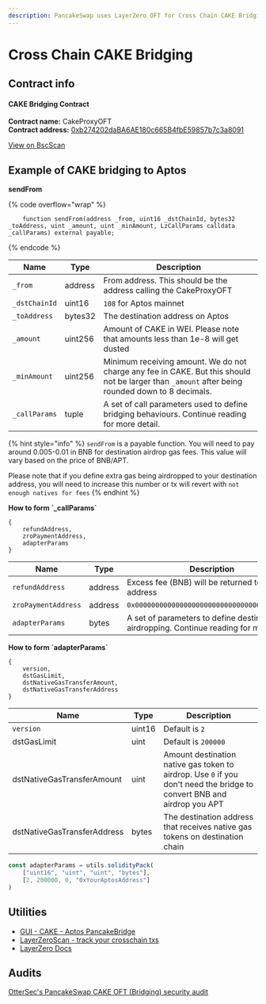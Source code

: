 ```yaml
---
description: PancakeSwap uses LayerZero OFT for Cross Chain CAKE Bridging
---
```


# Cross Chain CAKE Bridging

## Contract info

#### **CAKE Bridging Contract**

**Contract name:** CakeProxyOFT\
**Contract address:** [0xb274202daBA6AE180c665B4fbE59857b7c3a8091](https://bscscan.com/address/0xb274202daBA6AE180c665B4fbE59857b7c3a8091#code)

[View on BscScan](https://bscscan.com/address/0xb274202daBA6AE180c665B4fbE59857b7c3a8091#code)

## Example of CAKE bridging to Aptos

**sendFrom**

{% code overflow="wrap" %}
```
    function sendFrom(address _from, uint16 _dstChainId, bytes32 _toAddress, uint _amount, uint _minAmount, LzCallParams calldata _callParams) external payable;
```
{% endcode %}

| Name          | Type    | Description                                                                                                                                      |
| ------------- | ------- | ------------------------------------------------------------------------------------------------------------------------------------------------ |
| `_from`       | address | From address. This should be the address calling the CakeProxyOFT                                                                                |
| `_dstChainId` | uint16  | `108` for Aptos mainnet                                                                                                                          |
| `_toAddress`  | bytes32 | The destination address on Aptos                                                                                                                 |
| `_amount`     | uint256 | Amount of CAKE in WEI. Please note that amounts less than 1e-8 will get dusted                                                                   |
| `_minAmount`  | uint256 | Minimum receiving amount. We do not charge any fee in CAKE. But this should not be larger than `_amount` after being rounded down to 8 decimals. |
| `_callParams` | tuple   | A set of call parameters used to define bridging behaviours. Continue reading for more detail.                                                   |

{% hint style="info" %}
`sendFrom` is a payable function. You will need to pay around 0.005-0.01 in BNB for destination airdrop gas fees. This value will vary based on the price of BNB/APT.&#x20;

Please note that if you define extra gas being airdropped to your destination address, you will need to increase this number or tx will revert with `not enough natives for fees`
{% endhint %}

**How to form \`\_callParams\`**

```
{
    refundAddress,
    zroPaymentAddress,
    adapterParams
}
```

| Name                | Type    | Description                                                                                  |
| ------------------- | ------- | -------------------------------------------------------------------------------------------- |
| `refundAddress`     | address | Excess fee (BNB) will be returned to this address                                            |
| `zroPaymentAddress` | address | `0x0000000000000000000000000000000000000000`                                                 |
| `adapterParams`     | bytes   | A set of parameters to define destination gas airdropping. Continue reading for more detail. |

**How to form \`adapterParams\`**

```
{
    version,
    dstGasLimit,
    dstNativeGasTransferAmount,
    dstNativeGasTransferAddress
}
```

| Name                        | Type   | Description                                                                                                             |
| --------------------------- | ------ | ----------------------------------------------------------------------------------------------------------------------- |
| `version`                   | uint16 | Default is `2`                                                                                                          |
| dstGasLimit                 | uint   | Default is `200000`                                                                                                     |
| dstNativeGasTransferAmount  | uint   | Amount destination native gas token to airdrop. Use `0` if you don't need the bridge to convert BNB and airdrop you APT |
| dstNativeGasTransferAddress | bytes  | The destination address that receives native gas tokens on destination chain                                            |

```javascript
const adapterParams = utils.solidityPack(
    ["uint16", "uint", "uint", "bytes"],
    [2, 200000, 0, "0xYourAptosAddress"]
)
```

## Utilities

* [GUI - CAKE - Aptos PancakeBridge](https://bridge.pancakeswap.finance/aptos)
* [LayerZeroScan - track your crosschain txs](https://layerzeroscan.com/)
* [LayerZero Docs](https://layerzero.gitbook.io/docs/)

## Audits

[OtterSec's PancakeSwap CAKE OFT (Bridging) security audit](../smart-contracts-aptos/#audit)
